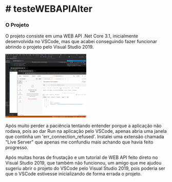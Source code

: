 <body>
<H1> # testeWEBAPIAlter </H1>

<H3> O Projeto </H3>
 
<p>O projeto consiste em uma WEB API .Net Core 3.1, inicialmente desenvolvida no VSCode, mas que acabei conseguindo fazer funcionar abrindo o projeto pelo Visual Studio 2019.</p>

<span><img style="max-width:50%; max-height:50%;" src="https://github.com/gabrielsouza95/testeWEBAPIAlter/blob/master/primeiro_teste_bem_sucedido.PNG" alt="Primeiro teste bem sucedido">
</span>

<p>Após muito perder a paciência tentando entender porque a aplicação não rodava, pois ao dar Run na aplicação pelo VSCode, apenas abria uma janela que continha um 'err_connection_refused'. Instalei uma extensão chamada "Live Server" que apenas me confundiu mais achando que havia feito progresso.</p>

<p>Após muitas horas de frustação e um tutorial de WEB API feito direto no Visual Studio 2019, que também não funcionou, um amigo que me ajudou sugeriu abrir o projeto do VSCode pelo Visual Studio 2019, pois poderia ser que o VSCode estivesse inicializando de forma errada o projeto.</p>
<p></p>

</body>
